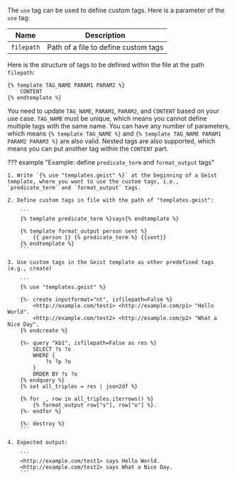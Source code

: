 The `use` tag can be used to define custom tags. Here is a parameter of the `use` tag:

| Name          | Description                                |
|---------------|--------------------------------------------|
|`filepath`     | Path of a file to define custom tags       |

Here is the structure of tags to be defined within the file at the path `filepath`:
```
{% template TAG_NAME PARAM1 PARAM2 %}
    CONTENT
{% endtemplate %}
```
You need to update `TAG_NAME`, `PARAM1`, `PARAM2`, and `CONTENT` based on your use case. `TAG_NAME` must be unique, which means you cannot define multiple tags with the same name. You can have any number of parameters, which means `{% template TAG_NAME %}` and `{% template TAG_NAME PARAM1 PARAM2 PARAM3 %}` are also valid. Nested tags are also supported, which means you can put another tag within the `CONTENT` part.

??? example "Example: define `predicate_term` and `format_output` tags"

    1. Write `{% use "templates.geist" %}` at the beginning of a Geist template, where you want to use the custom tags, i.e., `predicate_term` and `format_output` tags.

    2. Define custom tags in file with the path of "templates.geist":

        ```
        {% template predicate_term %}says{% endtemplate %}

        {% template format_output person sent %}
            {{ person }} {% predicate_term %} {{sent}}
        {% endtemplate %}
        ```

    3. Use custom tags in the Geist template as other predefined tags (e.g., create)

        ```
        {% use "templates.geist" %}

        {%- create inputformat="nt", isfilepath=False %}
            <http://example.com/test1> <http://example.com/p1> "Hello World".
            <http://example.com/test2> <http://example.com/p2> "What a Nice Day".
        {% endcreate %}

        {%- query "kb1", isfilepath=False as res %}
            SELECT ?s ?o
            WHERE {
                ?s ?p ?o
            }
            ORDER BY ?s ?o
        {% endquery %}
        {% set all_triples = res | json2df %}

        {% for _, row in all_triples.iterrows() %}
            {% format_output row["s"], row["o"] %}.
        {%- endfor %}

        {%- destroy %}
        ```

    4. Expected output:

        ```
        <http://example.com/test1> says Hello World.
        <http://example.com/test2> says What a Nice Day.
        ```
